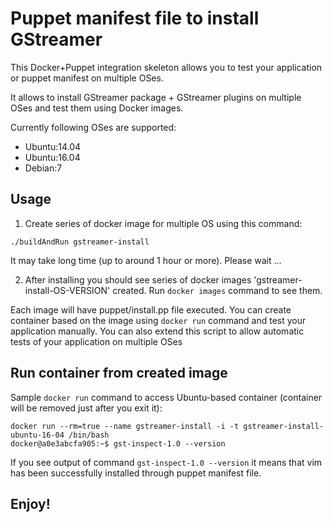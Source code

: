 Puppet manifest file to install GStreamer
=====

This Docker+Puppet integration skeleton allows you to test your application or puppet manifest on multiple
OSes. 

It allows to install GStreamer package + GStreamer plugins on multiple OSes and test them using
Docker images.

Currently following OSes are supported:
 - Ubuntu:14.04
 - Ubuntu:16.04
 - Debian:7

Usage
----
1. Create series of docker image for multiple OS using this command:
```
./buildAndRun gstreamer-install
```
It may take long time (up to around 1 hour or more). Please wait ...

2. After installing you should see series of docker images 'gstreamer-install-OS-VERSION' created.
Run `docker images` command to see them.

Each image will have puppet/install.pp file executed. You can create container based on the image
using `docker run` command and test your application manually. You can also
extend this script to allow automatic tests of your application on multiple OSes

Run container from created image
-----
Sample `docker run` command to access Ubuntu-based container (container will be
removed just after you exit it):
```
docker run --rm=true --name gstreamer-install -i -t gstreamer-install-ubuntu-16-04 /bin/bash
docker@a0e3abcfa905:~$ gst-inspect-1.0 --version
```
If you see output of command `gst-inspect-1.0 --version` it means that vim has been
successfully installed through puppet manifest file.

Enjoy!
------

